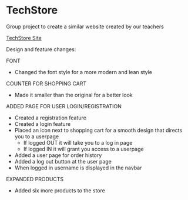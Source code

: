 # TechStore
Group project to create a similar website created by our teachers

[TechStore Site](https://sjogrenjohan.github.io/TechStore/)


Design and feature changes:

FONT
* Changed the font style for a more modern and lean style

COUNTER FOR SHOPPING CART
* Made it smaller than the original for a better look

ADDED PAGE FOR USER LOGIN/REGISTRATION
* Created a registration feature
* Created a login feature
* Placed an icon next to shopping cart for a smooth design that directs you to a userpage
  - If logged OUT it will take you to a log in page
  - If logged IN it will grant you access to a userpage
* Added a user page for order history
* Added a log out button at the user page
* When logged in username is displayed in the navbar

EXPANDED PRODUCTS
* Added six more products to the store



